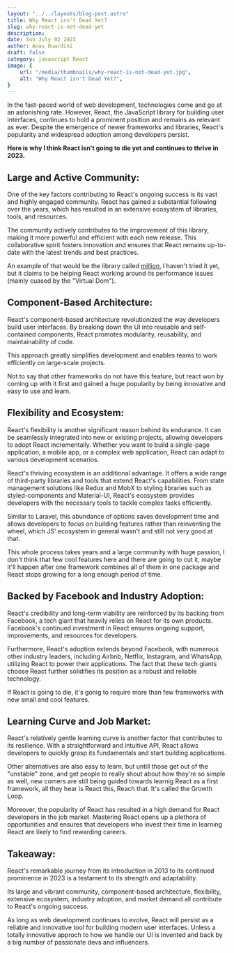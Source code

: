 ```yaml
---
layout: "../../layouts/blog-post.astro"
title: Why React isn't Dead Yet?
slug: why-react-is-not-dead-yet
description: 
date: Sun July 02 2023
author: Anas Ouardini
draft: false
category: javascript React
image: {
    url: "/media/thumbnails/why-react-is-not-dead-yet.jpg",
    alt: "Why React isn't Dead Yet?",
}
---
```


In the fast-paced world of web development, technologies come and go at an astonishing rate. However, React, the JavaScript library for building user interfaces, continues to hold a prominent position and remains as relevant as ever. Despite the emergence of newer frameworks and libraries, React's popularity and widespread adoption among developers persist.

**Here is why I think React isn't going to die yet and continues to thrive in 2023.**

## Large and Active Community:
One of the key factors contributing to React's ongoing success is its vast and highly engaged community. React has gained a substantial following over the years, which has resulted in an extensive ecosystem of libraries, tools, and resources.

The community actively contributes to the improvement of this library, making it more powerful and efficient with each new release. This collaborative spirit fosters innovation and ensures that React remains up-to-date with the latest trends and best practices.

An example of that would be the library called [million](https://github.com/aidenybai/million), I haven't tried it yet, but it claims to be helping React working around its performance issues (mainly cuased by the "Virtual Dom").

## Component-Based Architecture:
React's component-based architecture revolutionized the way developers build user interfaces. By breaking down the UI into reusable and self-contained components, React promotes modularity, reusability, and maintainability of code.

This approach greatly simplifies development and enables teams to work efficiently on large-scale projects.

Not to say that other frameworks do not have this feature, but react won by coming up with it first and gained a huge popularity by being innovative and easy to use and learn.

## Flexibility and Ecosystem:
React's flexibility is another significant reason behind its endurance. It can be seamlessly integrated into new or existing projects, allowing developers to adopt React incrementally. Whether you want to build a single-page application, a mobile app, or a complex web application, React can adapt to various development scenarios.

React's thriving ecosystem is an additional advantage. It offers a wide range of third-party libraries and tools that extend React's capabilities. From state management solutions like Redux and MobX to styling libraries such as styled-components and Material-UI, React's ecosystem provides developers with the necessary tools to tackle complex tasks efficiently.

Similar to Laravel, this abundance of options saves development time and allows developers to focus on building features rather than reinventing the wheel, which JS' ecosystem in general wasn't and still not very good at that.

This whole process takes years and a large community with huge passion, I don't think that few cool features here and there are going to cut it, maybe it'll happen after one framework combines all of them in one package and React stops growing for a long enough period of time.

## Backed by Facebook and Industry Adoption:
React's credibility and long-term viability are reinforced by its backing from Facebook, a tech giant that heavily relies on React for its own products. Facebook's continued investment in React ensures ongoing support, improvements, and resources for developers.

Furthermore, React's adoption extends beyond Facebook, with numerous other industry leaders, including Airbnb, Netflix, Instagram, and WhatsApp, utilizing React to power their applications. The fact that these tech giants choose React further solidifies its position as a robust and reliable technology.

If React is going to die, it's gonig to require more than few frameworks with new small and cool features.

## Learning Curve and Job Market:
React's relatively gentle learning curve is another factor that contributes to its resilience. With a straightforward and intuitive API, React allows developers to quickly grasp its fundamentals and start building applications.

Other alternatives are also easy to learn, but untill those get out of the "unstable" zone, and get people to really shout about how they're so simple as well, new comers are still being guided towards learnig React as a first framework,
all they hear is React this, Reach that. It's called the Growth Loop.

Moreover, the popularity of React has resulted in a high demand for React developers in the job market. Mastering React opens up a plethora of opportunities and ensures that developers who invest their time in learning React are likely to find rewarding careers.

## Takeaway:

React's remarkable journey from its introduction in 2013 to its continued prominence in 2023 is a testament to its strength and adaptability.

Its large and vibrant community, component-based architecture, flexibility, extensive ecosystem, industry adoption, and market demand all contribute to React's ongoing success.

As long as web development continues to evolve, React will persist as a reliable and innovative tool for building modern user interfaces. Unless a totally innovative approch to how we handle our UI is invented and back by a big number of passionate devs and influencers.
